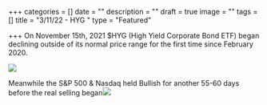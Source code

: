 +++
categories = []
date = ""
description = ""
draft = true
image = ""
tags = []
title = "3/11/22 - HYG "
type = "Featured"

+++
On November 15th, 2021 $HYG (High Yield Corporate Bond ETF) began declining outside of its normal price range for the first time since February 2020.

![](/uploads/screen-shot-2022-03-11-at-3-47-14-pm.png)

Meanwhile the S&P 500 & Nasdaq held Bullish for another 55-60 days before the real selling began![](/uploads/screen-shot-2022-03-11-at-3-47-36-pm.png)